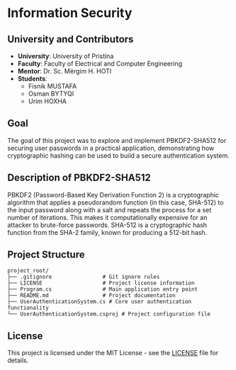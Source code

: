 # Information Security

## University and Contributors
- **University**: University of Pristina
- **Faculty**: Faculty of Electrical and Computer Engineering
- **Mentor**: Dr. Sc. Mërgim H. HOTI
- **Students**:
  - Fisnik MUSTAFA
  - Osman BYTYQI
  - Urim HOXHA 

## Goal
The goal of this project was to explore and implement PBKDF2-SHA512 for securing user passwords in a practical application, demonstrating how cryptographic hashing can be used to build a secure authentication system.

## Description of PBKDF2-SHA512
PBKDF2 (Password-Based Key Derivation Function 2) is a cryptographic algorithm that applies a pseudorandom function (in this case, SHA-512) to the input password along with a salt and repeats the process for a set number of iterations. This makes it computationally expensive for an attacker to brute-force passwords. SHA-512 is a cryptographic hash function from the SHA-2 family, known for producing a 512-bit hash.

## Project Structure 
```
project_root/
├── .gitignore                # Git ignore rules
├── LICENSE                   # Project license information
├── Program.cs                # Main application entry point
├── README.md                 # Project documentation
├── UserAuthenticationSystem.cs # Core user authentication functionality
└── UserAuthenticationSystem.csproj # Project configuration file
```

## License
This project is licensed under the MIT License - see the [LICENSE](https://github.com/OsmanBytyqi/Information_Security/blob/master/LICENSE) file for details.
